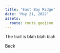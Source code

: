```yaml
---
title: 'East Bay Ridge'
date: 'May 21, 2022'
assets:
  route: route.geojson
---
```


The trail is blah blah blah

[Back](/)

